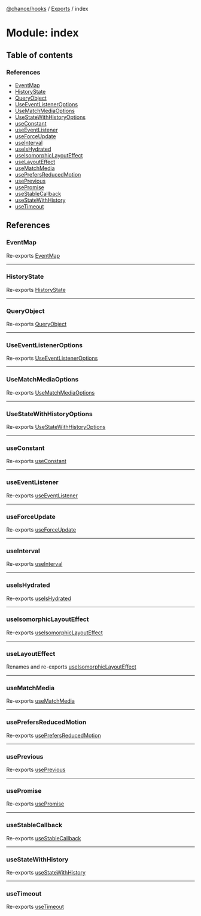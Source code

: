 [@chance/hooks](../README.md) / [Exports](../modules.md) / index

# Module: index

## Table of contents

### References

- [EventMap](index.md#eventmap)
- [HistoryState](index.md#historystate)
- [QueryObject](index.md#queryobject)
- [UseEventListenerOptions](index.md#useeventlisteneroptions)
- [UseMatchMediaOptions](index.md#usematchmediaoptions)
- [UseStateWithHistoryOptions](index.md#usestatewithhistoryoptions)
- [useConstant](index.md#useconstant)
- [useEventListener](index.md#useeventlistener)
- [useForceUpdate](index.md#useforceupdate)
- [useInterval](index.md#useinterval)
- [useIsHydrated](index.md#useishydrated)
- [useIsomorphicLayoutEffect](index.md#useisomorphiclayouteffect)
- [useLayoutEffect](index.md#uselayouteffect)
- [useMatchMedia](index.md#usematchmedia)
- [usePrefersReducedMotion](index.md#useprefersreducedmotion)
- [usePrevious](index.md#useprevious)
- [usePromise](index.md#usepromise)
- [useStableCallback](index.md#usestablecallback)
- [useStateWithHistory](index.md#usestatewithhistory)
- [useTimeout](index.md#usetimeout)

## References

### EventMap

Re-exports [EventMap](use_event_listener.md#eventmap)

___

### HistoryState

Re-exports [HistoryState](use_state_with_history.md#historystate)

___

### QueryObject

Re-exports [QueryObject](../interfaces/use_match_media.QueryObject.md)

___

### UseEventListenerOptions

Re-exports [UseEventListenerOptions](../interfaces/use_event_listener.UseEventListenerOptions.md)

___

### UseMatchMediaOptions

Re-exports [UseMatchMediaOptions](../interfaces/use_match_media.UseMatchMediaOptions.md)

___

### UseStateWithHistoryOptions

Re-exports [UseStateWithHistoryOptions](../interfaces/use_state_with_history.UseStateWithHistoryOptions.md)

___

### useConstant

Re-exports [useConstant](use_constant.md#useconstant)

___

### useEventListener

Re-exports [useEventListener](use_event_listener.md#useeventlistener)

___

### useForceUpdate

Re-exports [useForceUpdate](use_force_update.md#useforceupdate)

___

### useInterval

Re-exports [useInterval](use_interval.md#useinterval)

___

### useIsHydrated

Re-exports [useIsHydrated](use_is_hydrated.md#useishydrated)

___

### useIsomorphicLayoutEffect

Re-exports [useIsomorphicLayoutEffect](use_isomorphic_layout_effect.md#useisomorphiclayouteffect)

___

### useLayoutEffect

Renames and re-exports [useIsomorphicLayoutEffect](use_isomorphic_layout_effect.md#useisomorphiclayouteffect)

___

### useMatchMedia

Re-exports [useMatchMedia](use_match_media.md#usematchmedia)

___

### usePrefersReducedMotion

Re-exports [usePrefersReducedMotion](use_prefers_reduced_motion.md#useprefersreducedmotion)

___

### usePrevious

Re-exports [usePrevious](use_previous.md#useprevious)

___

### usePromise

Re-exports [usePromise](use_promise.md#usepromise)

___

### useStableCallback

Re-exports [useStableCallback](use_stable_callback.md#usestablecallback)

___

### useStateWithHistory

Re-exports [useStateWithHistory](use_state_with_history.md#usestatewithhistory)

___

### useTimeout

Re-exports [useTimeout](use_timeout.md#usetimeout)
